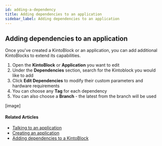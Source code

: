 ```yaml
---
id: adding-a-dependency
title: Adding dependencies to an application
sidebar_label: Adding dependencies to an application
---
```


## Adding dependencies to an application

Once you've created a KintoBlock or an application, you can add additional KintoBlocks to extend its capabilities.

1. Open the **KintoBlock** or **Application** you want to edit
2. Under the **Dependencies** section, search for the Kintoblock you would like to add
3. Click **Edit Dependencies** to modify their custom parameters and hardware requirements
4. You can choose any **Tag** for each dependency
5. You can also choose a **Branch** - the latest from the branch will be used

[image]

#### Related Articles

* [Talking to an application](talking-to-applications.md)
* [Creating an application](creating-an-application.md)
* [Adding dependencies to a KintoBlock](creating-an-application.md)
